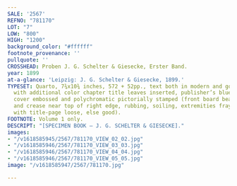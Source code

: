 ```yaml
---
SALE: '2567'
REFNO: "781170"
LOT: "7"
LOW: "800"
HIGH: "1200"
background_color: "#ffffff"
footnote_provenance: ''
pullquote: ''
CROSSHEAD: Proben J. G. Schelter & Giesecke, Erster Band.
year: 1899
at-a-glance: 'Leipzig: J. G. Schelter & Giesecke, 1899.'
TYPESET: Quarto, 7¾x10¾ inches, 572 + 52pp., text both in modern and gothic German,
  with additional color chapter title leaves inserted, publisher’s blue cloth, front
  cover embossed and polychromatic pictorially stamped (front board bearing a crack
  and crease near top of right edge, rubbing, soiling, extremities frayed, shaken
  with title-page loose, else good).
FOOTNOTE: Volume 1 only.
DESCRIPT: "[SPECIMEN BOOK — J. G. SCHELTER & GIESECKE]."
images:
- "/v1618585945/2567/781170_VIEW_02_02.jpg"
- "/v1618585946/2567/781170_VIEW_03_03.jpg"
- "/v1618585946/2567/781170_VIEW_04_04.jpg"
- "/v1618585946/2567/781170_VIEW_05_05.jpg"
image: "/v1618585947/2567/781170.jpg"

---
```

